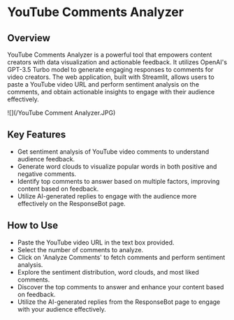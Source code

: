 # YouTube Comments Analyzer

## Overview
YouTube Comments Analyzer is a powerful tool that empowers content creators with data visualization and actionable feedback. It utilizes OpenAI's GPT-3.5 Turbo model to generate engaging responses to comments for video creators. The web application, built with Streamlit, allows users to paste a YouTube video URL and perform sentiment analysis on the comments, and obtain actionable insights to engage with their audience effectively.

![](/YouTube Comment Analyzer.JPG)

## Key Features
* Get sentiment analysis of YouTube video comments to understand audience feedback.
* Generate word clouds to visualize popular words in both positive and negative comments.
* Identify top comments to answer based on multiple factors, improving content based on feedback.
* Utilize AI-generated replies to engage with the audience more effectively on the ResponseBot page.

## How to Use
* Paste the YouTube video URL in the text box provided.
* Select the number of comments to analyze.
* Click on 'Analyze Comments' to fetch comments and perform sentiment analysis.
* Explore the sentiment distribution, word clouds, and most liked comments.
* Discover the top comments to answer and enhance your content based on feedback.
* Utilize the AI-generated replies from the ResponseBot page to engage with your audience effectively.
